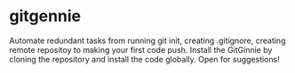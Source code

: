 # gitgennie
Automate redundant tasks from running git init, creating .gitignore, creating remote repositoy to making your first code push.
Install the GitGinnie by cloning the repository and install the code globally.
Open for suggestions!
